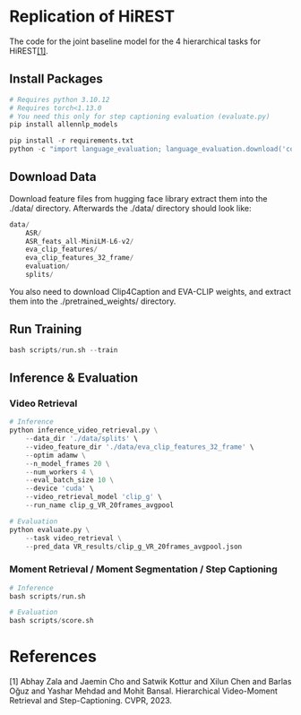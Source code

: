 # Replication of HiREST
The code for the joint baseline model for the 4 hierarchical tasks for HiREST[[1]](#1).

## Install Packages

```python
# Requires python 3.10.12
# Requires torch<1.13.0
# You need this only for step captioning evaluation (evaluate.py)
pip install allennlp_models

pip install -r requirements.txt
python -c "import language_evaluation; language_evaluation.download('coco')"
```

## Download Data

Download feature files from hugging face library extract them into the ./data/ directory.
Afterwards the ./data/ directory should look like:
```python
data/
    ASR/
    ASR_feats_all-MiniLM-L6-v2/
    eva_clip_features/
    eva_clip_features_32_frame/
    evaluation/
    splits/
```

You also need to download Clip4Caption and EVA-CLIP weights, and extract them into the ./pretrained_weights/ directory. 

## Run Training

```python
bash scripts/run.sh --train
```

## Inference & Evaluation

### Video Retrieval

```python
# Inference
python inference_video_retrieval.py \
    --data_dir './data/splits' \
    --video_feature_dir './data/eva_clip_features_32_frame' \
    --optim adamw \
    --n_model_frames 20 \
    --num_workers 4 \
    --eval_batch_size 10 \
    --device 'cuda' \
    --video_retrieval_model 'clip_g' \
    --run_name clip_g_VR_20frames_avgpool

# Evaluation
python evaluate.py \
    --task video_retrieval \
    --pred_data VR_results/clip_g_VR_20frames_avgpool.json
```

### Moment Retrieval / Moment Segmentation / Step Captioning

```python
# Inference
bash scripts/run.sh

# Evaluation
bash scripts/score.sh
```

# References
<a id="1">[1]</a> 
Abhay Zala and Jaemin Cho and Satwik Kottur and Xilun Chen and Barlas Oğuz and Yashar Mehdad and Mohit Bansal. 
Hierarchical Video-Moment Retrieval and Step-Captioning. 
CVPR, 2023.

